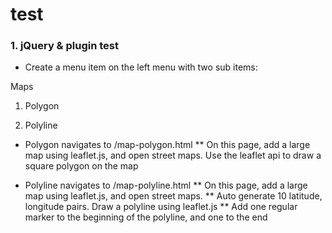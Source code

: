 test
====

### 1. jQuery & plugin test

* Create a menu item on the left menu with two sub items:

Maps 

1. Polygon

2. Polyline


* Polygon navigates to /map-polygon.html
** On this page, add a large map using leaflet.js, and open street maps. Use the leaflet api to draw a square polygon on the map


* Polyline navigates to /map-polyline.html
** On this page, add a large map using leaflet.js, and open street maps. 
** Auto generate 10 latitude, longitude pairs. Draw a polyline using leaflet.js
** Add one regular marker to the beginning of the polyline, and one to the end



